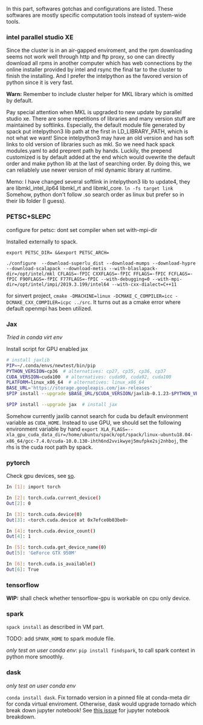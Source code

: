 In this part, softwares gotchas and configurations are listed. These softwares are mostly specific computation tools instead of system-wide tools.

### intel parallel studio XE

Since the cluster is in an air-gapped enviroment, and the rpm downloading seems not work well through http and ftp proxy, so one can directly download all rpms in another computer which has web connections by the online installer provided by intel and rsync the final tar to the cluster to finish the installing. And I prefer the intelpython as the favored version of python since it is very fast.

**Warn:** Remember to include cluster helper for MKL library which is omitted by default.

Pay special attention when MKL is upgraded to new update by parallel studio xe. There are some repetitions of libraries and many version stuff are maintained by softlinks. Especially, the default module file generated by spack put intelpython3 lib path at the first in LD_LIBRARY_PATH, which is not what we want! Since intelpython3 may have an old version and has soft links to old version of libraries such as mkl. So we need hack spack modules.yaml to add preprent path by hands. Luckily, the prepend customized is by default added at the end which would ovewrite the default order and make python lib at the last of searching order. By doing this, we can reliablely use newer version of mkl dynamic library at runtime.

Memo: I have changed several softlink in intelpython3 lib to update4, they are libmkl_intel_ilp64 libmkl_rt and libmkl_core. `ln -fs target link` Somehow, python don't follow .so search order as linux but prefer so in their lib folder (I guess).

### PETSC+SLEPC

configure for petsc: dont set compiler when set with-mpi-dir 

Installed externally to spack.

`export PETSC_DIR= &&export PETSC_ARCH=`

```
./configure  --download-superlu_dist --download-mumps --download-hypre --download-scalapack --download-metis --with-blaslapack-dir=/opt/intel/mkl CFLAGS=-fPIC CXXFLAGS=-fPIC FFLAGS=-fPIC FCFLAGS=-fPIC F90FLAGS=-fPIC F77FLAGS=-fPIC --with-debugging=0 --with-mpi-dir=/opt/intel/impi/2019.3.199/intel64 --with-cxx-dialect=C++11
```

for sinvert project, `cmake -DMACHINE=linux -DCMAKE_C_COMPILER=icc -DCMAKE_CXX_COMPILER=icpc ../src`. It turns out as a cmake error where default openmpi has been utilized.

### Jax

*Tried in conda virt env*

Install script for GPU enabled jax

```bash
# install jaxlib
PIP=~/.conda/envs/newtest/bin/pip
PYTHON_VERSION=cp36  # alternatives: cp27, cp35, cp36, cp37
CUDA_VERSION=cuda100  # alternatives: cuda90, cuda92, cuda100
PLATFORM=linux_x86_64  # alternatives: linux_x86_64
BASE_URL='https://storage.googleapis.com/jax-releases'
$PIP install --upgrade $BASE_URL/$CUDA_VERSION/jaxlib-0.1.23-$PYTHON_VERSION-none-$PLATFORM.whl

$PIP install --upgrade jax  # install jax
```



Somehow currently jaxlib cannot search for cuda bu default environment variable as `CUDA_HOME`. Instead to use GPU, we should set the following environment variable by hand `export XLA_FLAGS=--xla_gpu_cuda_data_dir=/home/ubuntu/spack/opt/spack/linux-ubuntu18.04-x86_64/gcc-7.4.0/cuda-10.0.130-ihth6nd2vvikwyej5mufpke2sj2nhboj`, the rhs is the cuda root path by spack.

### pytorch

Check gpu devices, see [so](https://stackoverflow.com/questions/48152674/how-to-check-if-pytorch-is-using-the-gpu).

```bash
In [1]: import torch

In [2]: torch.cuda.current_device()
Out[2]: 0

In [3]: torch.cuda.device(0)
Out[3]: <torch.cuda.device at 0x7efce0b03be0>

In [4]: torch.cuda.device_count()
Out[4]: 1

In [5]: torch.cuda.get_device_name(0)
Out[5]: 'GeForce GTX 950M'

In [6]: torch.cuda.is_available()
Out[6]: True
```

### tensorflow

**WIP:** shall check whether tensorflow-gpu is workable on cpu only device.

### spark

`spack install` as described in VM part. 

TODO: add `SPARK_HOME` to spark module file.

*only test on user conda env*: `pip install findspark`, to call spark context in python more smoothly.

### dask

*only test on user conda env*

 `conda install dask`. Fix tornado version in a pinned file at conda-meta dir for conda virtual enviroment. Otherwise, dask would upgrade tornado which break down jupyter notebook! See [this issue](https://github.com/jupyter/notebook/issues/3595) for jupyter notebook breakdown.